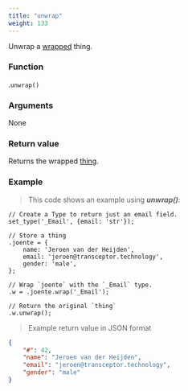 ```yaml
---
title: "unwrap"
weight: 133
---
```


Unwrap a [wrapped](../) thing.

### Function

*<Type>*.`unwrap()`

### Arguments

None

### Return value

Returns the wrapped [thing](../../thing).

### Example

> This code shows an example using ***unwrap()***:

```thingsdb,should_pass
// Create a Type to return just an email field.
set_type('_Email', {email: 'str'});

// Store a thing
.joente = {
    name: 'Jeroen van der Heijden',
    email: 'jeroen@transceptor.technology',
    gender: 'male',
};

// Wrap `joente` with the `_Email` type.
.w = .joente.wrap('_Email');

// Return the original `thing`
.w.unwrap();
```

> Example return value in JSON format

```json
{
    "#": 42,
    "name": "Jeroen van der Heijden",
    "email": "jeroen@transceptor.technology",
    "gender": "male"
}
```
